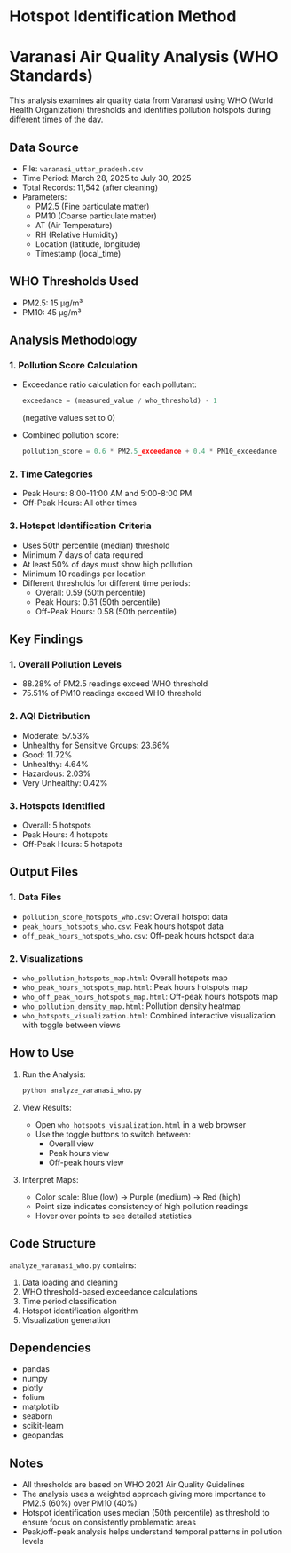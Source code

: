 # Hotspot Identification Method

# Varanasi Air Quality Analysis (WHO Standards)

This analysis examines air quality data from Varanasi using WHO (World Health Organization) thresholds and identifies pollution hotspots during different times of the day.

## Data Source

- File: `varanasi_uttar_pradesh.csv`
- Time Period: March 28, 2025 to July 30, 2025
- Total Records: 11,542 (after cleaning)
- Parameters:
  - PM2.5 (Fine particulate matter)
  - PM10 (Coarse particulate matter)
  - AT (Air Temperature)
  - RH (Relative Humidity)
  - Location (latitude, longitude)
  - Timestamp (local_time)

## WHO Thresholds Used

- PM2.5: 15 µg/m³
- PM10: 45 µg/m³

## Analysis Methodology

### 1. Pollution Score Calculation
- Exceedance ratio calculation for each pollutant:
  ```python
  exceedance = (measured_value / who_threshold) - 1
  ```
  (negative values set to 0)

- Combined pollution score:
  ```python
  pollution_score = 0.6 * PM2.5_exceedance + 0.4 * PM10_exceedance
  ```

### 2. Time Categories
- Peak Hours: 8:00-11:00 AM and 5:00-8:00 PM
- Off-Peak Hours: All other times

### 3. Hotspot Identification Criteria
- Uses 50th percentile (median) threshold
- Minimum 7 days of data required
- At least 50% of days must show high pollution
- Minimum 10 readings per location
- Different thresholds for different time periods:
  - Overall: 0.59 (50th percentile)
  - Peak Hours: 0.61 (50th percentile)
  - Off-Peak Hours: 0.58 (50th percentile)

## Key Findings

### 1. Overall Pollution Levels
- 88.28% of PM2.5 readings exceed WHO threshold
- 75.51% of PM10 readings exceed WHO threshold

### 2. AQI Distribution
- Moderate: 57.53%
- Unhealthy for Sensitive Groups: 23.66%
- Good: 11.72%
- Unhealthy: 4.64%
- Hazardous: 2.03%
- Very Unhealthy: 0.42%

### 3. Hotspots Identified
- Overall: 5 hotspots
- Peak Hours: 4 hotspots
- Off-Peak Hours: 5 hotspots

## Output Files

### 1. Data Files
- `pollution_score_hotspots_who.csv`: Overall hotspot data
- `peak_hours_hotspots_who.csv`: Peak hours hotspot data
- `off_peak_hours_hotspots_who.csv`: Off-peak hours hotspot data

### 2. Visualizations
- `who_pollution_hotspots_map.html`: Overall hotspots map
- `who_peak_hours_hotspots_map.html`: Peak hours hotspots map
- `who_off_peak_hours_hotspots_map.html`: Off-peak hours hotspots map
- `who_pollution_density_map.html`: Pollution density heatmap
- `who_hotspots_visualization.html`: Combined interactive visualization with toggle between views

## How to Use

1. Run the Analysis:
   ```bash
   python analyze_varanasi_who.py
   ```

2. View Results:
   - Open `who_hotspots_visualization.html` in a web browser
   - Use the toggle buttons to switch between:
     - Overall view
     - Peak hours view
     - Off-peak hours view

3. Interpret Maps:
   - Color scale: Blue (low) → Purple (medium) → Red (high)
   - Point size indicates consistency of high pollution readings
   - Hover over points to see detailed statistics

## Code Structure

`analyze_varanasi_who.py` contains:
1. Data loading and cleaning
2. WHO threshold-based exceedance calculations
3. Time period classification
4. Hotspot identification algorithm
5. Visualization generation

## Dependencies

- pandas
- numpy
- plotly
- folium
- matplotlib
- seaborn
- scikit-learn
- geopandas

## Notes

- All thresholds are based on WHO 2021 Air Quality Guidelines
- The analysis uses a weighted approach giving more importance to PM2.5 (60%) over PM10 (40%)
- Hotspot identification uses median (50th percentile) as threshold to ensure focus on consistently problematic areas
- Peak/off-peak analysis helps understand temporal patterns in pollution levels
